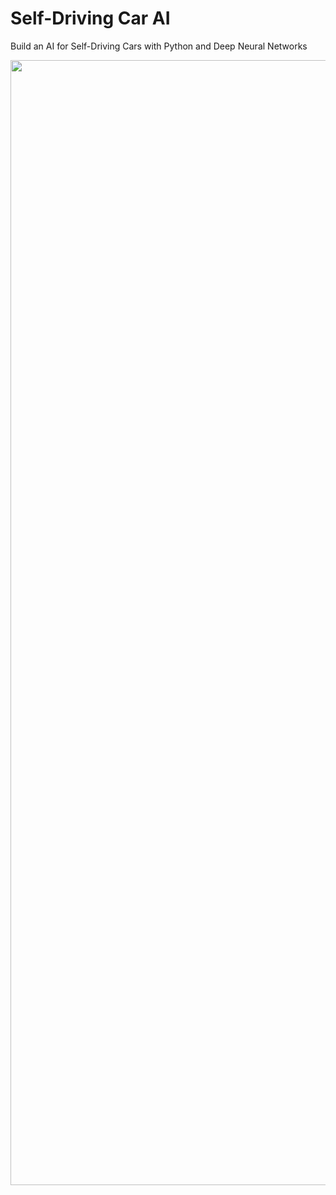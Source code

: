 # Self-Driving Car AI
 Build an AI for Self-Driving Cars with Python and Deep Neural Networks

<p align="center">
  <img src="https://github.com/HakanAkkurt/AI-for-Self-Driving-Cars/blob/master/Screenshots/Screenshot1.png" width="1800" title="Autonomous Car">
</p>
